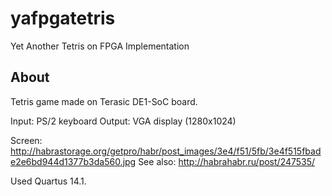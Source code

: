 # yafpgatetris
Yet Another Tetris on FPGA Implementation

## About
Tetris game made on Terasic DE1-SoC board.

Input: PS/2 keyboard
Output: VGA display (1280x1024)

Screen: http://habrastorage.org/getpro/habr/post_images/3e4/f51/5fb/3e4f515fbade2e6bd944d1377b3da560.jpg
See also: http://habrahabr.ru/post/247535/

Used Quartus 14.1.
